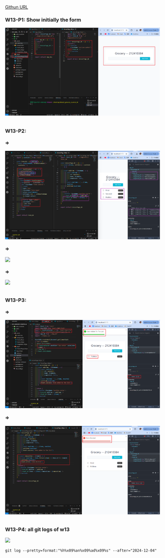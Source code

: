 [Githun URL](https://github.com/kupowen/1131-wp1-demo-84)

### W13-P1: Show initially the form

![](w13-p1.png)

```

```

### W13-P2: 

#### => 

![](w13-p2-1.png)

#### => 

![](w13-2-2.png)

#### => 

![](w13-p2-3.png)

```

```

### W13-P3: 

#### => 

![](w13-p3-1.png)

#### => 

![](w13-p3-2.png)

```

```

### W13-P4: all git logs of w13

![](w13-p4.png)

```
git log --pretty=format:"%h%x09%an%x09%ad%x09%s" --after="2024-12-04"

```